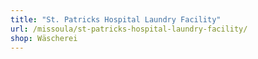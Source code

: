 ```yaml
---
title: "St. Patricks Hospital Laundry Facility"
url: /missoula/st-patricks-hospital-laundry-facility/
shop: Wäscherei
---
```

